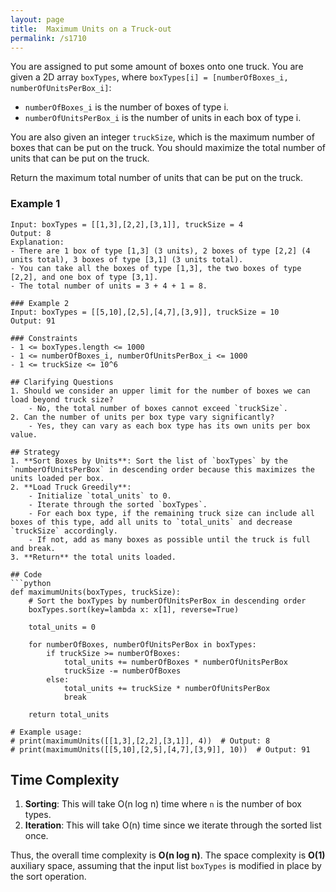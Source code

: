 ```yaml
---
layout: page
title:  Maximum Units on a Truck-out
permalink: /s1710
---
```


You are assigned to put some amount of boxes onto one truck. You are given a 2D array `boxTypes`, where `boxTypes[i] = [numberOfBoxes_i, numberOfUnitsPerBox_i]`:
- `numberOfBoxes_i` is the number of boxes of type i.
- `numberOfUnitsPerBox_i` is the number of units in each box of type i.

You are also given an integer `truckSize`, which is the maximum number of boxes that can be put on the truck. You should maximize the total number of units that can be put on the truck.

Return the maximum total number of units that can be put on the truck.

### Example 1
```
Input: boxTypes = [[1,3],[2,2],[3,1]], truckSize = 4
Output: 8
Explanation: 
- There are 1 box of type [1,3] (3 units), 2 boxes of type [2,2] (4 units total), 3 boxes of type [3,1] (3 units total).
- You can take all the boxes of type [1,3], the two boxes of type [2,2], and one box of type [3,1].
- The total number of units = 3 + 4 + 1 = 8.

### Example 2
Input: boxTypes = [[5,10],[2,5],[4,7],[3,9]], truckSize = 10
Output: 91

### Constraints
- 1 <= boxTypes.length <= 1000
- 1 <= numberOfBoxes_i, numberOfUnitsPerBox_i <= 1000
- 1 <= truckSize <= 10^6

## Clarifying Questions
1. Should we consider an upper limit for the number of boxes we can load beyond truck size?
    - No, the total number of boxes cannot exceed `truckSize`.
2. Can the number of units per box type vary significantly?
    - Yes, they can vary as each box type has its own units per box value.

## Strategy
1. **Sort Boxes by Units**: Sort the list of `boxTypes` by the `numberOfUnitsPerBox` in descending order because this maximizes the units loaded per box.
2. **Load Truck Greedily**:
    - Initialize `total_units` to 0.
    - Iterate through the sorted `boxTypes`.
    - For each box type, if the remaining truck size can include all boxes of this type, add all units to `total_units` and decrease `truckSize` accordingly.
    - If not, add as many boxes as possible until the truck is full and break.
3. **Return** the total units loaded.

## Code
```python
def maximumUnits(boxTypes, truckSize):
    # Sort the boxTypes by numberOfUnitsPerBox in descending order
    boxTypes.sort(key=lambda x: x[1], reverse=True)
    
    total_units = 0
    
    for numberOfBoxes, numberOfUnitsPerBox in boxTypes:
        if truckSize >= numberOfBoxes:
            total_units += numberOfBoxes * numberOfUnitsPerBox
            truckSize -= numberOfBoxes
        else:
            total_units += truckSize * numberOfUnitsPerBox
            break
    
    return total_units

# Example usage:
# print(maximumUnits([[1,3],[2,2],[3,1]], 4))  # Output: 8
# print(maximumUnits([[5,10],[2,5],[4,7],[3,9]], 10))  # Output: 91
```

## Time Complexity
1. **Sorting**: This will take O(n log n) time where `n` is the number of box types.
2. **Iteration**: This will take O(n) time since we iterate through the sorted list once.

Thus, the overall time complexity is **O(n log n)**. The space complexity is **O(1)** auxiliary space, assuming that the input list `boxTypes` is modified in place by the sort operation.